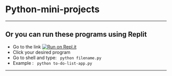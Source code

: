# Python-mini-projects

---

## Or you can run these programs using Replit 

- Go to the link  [![Run on Repl.it](https://replit.com/badge/github/Ahmed-Nazran/Python-mini-projects)](https://replit.com/new/github/Ahmed-Nazran/Python-mini-projects)
- Click your desired program
- Go to shell and type: ``` python filename.py```
- Example : ``` python to-do-list-app.py```
--- 
